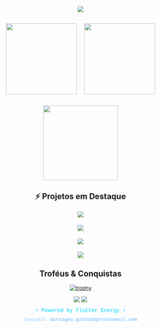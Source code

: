 <div align="center">  
  
  <img src="https://capsule-render.vercel.app/api?type=waving&color=gradient&customColorList=0,2,2,5,30&height=200&section=header&text=Dário%20Gomes&fontSize=50&fontColor=00d4ff&animation=twinkling&fontAlignY=35&desc=Dart%20•%20Flutter%20•%20Developer&descSize=20&descAlignY=55" />  
  
  <div style="display: flex; justify-content: center; gap: 20px; margin: 30px 0;">
    <img height="190" src="https://github-readme-stats.vercel.app/api?username=dario-gms&show_icons=true&theme=radical&include_all_commits=true&count_private=true&cache_seconds=30&bg_color=0d1117&border_color=00d4ff&title_color=00d4ff&text_color=ffffff&icon_color=ff6b6b&ring_color=00d4ff&fire_color=ff6b6b&currStreakNum=00d4ff&currStreakLabel=00d4ff&sideNums=00d4ff&sideLabels=ffffff&dates=8cc8ff&hide_border=false&border_radius=15&hide=issues,contribs" />
    <img height="190" src="https://github-readme-stats.vercel.app/api/top-langs/?username=dario-gms&layout=compact&langs_count=12&theme=radical&cache_seconds=random&bg_color=0d1117&border_color=00d4ff&title_color=00d4ff&text_color=ffffff&hide_border=false&border_radius=15&card_width=320" />
  </div>  
  
  <img height="200" src="https://github-readme-streak-stats.herokuapp.com?user=dario-gms&theme=radical&cache_seconds=random&background=0d1117&border=00d4ff&stroke=00d4ff&ring=ff6b6b&fire=ff6b6b&currStreakNum=00d4ff&sideNums=00d4ff&currStreakLabel=00d4ff&sideLabels=ffffff&dates=8cc8ff&excludeDaysLabel=666666" />
  
</div>

<div align="center">
  
## ⚡ Projetos em Destaque  
  
  <div style="display: grid; grid-template-columns: repeat(auto-fit, minmax(400px, 1fr)); gap: 20px; margin: 20px 0;">
    <a href="https://github.com/dario-gms/Flash-Prompt-Generator">
      <img src="https://github-readme-stats.vercel.app/api/pin/?username=dario-gms&repo=Flash-Prompt-Generator&theme=radical&show_owner=true&cache_seconds=30&bg_color=0d1117&border_color=00d4ff&title_color=00d4ff&text_color=ffffff&icon_color=ff6b6b&hide_border=false&border_radius=15" />
    </a>
    <a href="https://github.com/dario-gms/dario-gms.github.io">
      <img src="https://github-readme-stats.vercel.app/api/pin/?username=dario-gms&repo=dario-gms.github.io&theme=radical&show_owner=true&cache_seconds=random&bg_color=0d1117&border_color=00d4ff&title_color=00d4ff&text_color=ffffff&icon_color=ff6b6b&hide_border=false&border_radius=15" />
    </a>
    <a href="https://github.com/dario-gms/Dart-do-Zero">
      <img src="https://github-readme-stats.vercel.app/api/pin/?username=dario-gms&repo=Dart-do-Zero&theme=radical&show_owner=true&cache_seconds=random&bg_color=0d1117&border_color=00d4ff&title_color=00d4ff&text_color=ffffff&icon_color=ff6b6b&hide_border=false&border_radius=15" />
    </a>
  </div>  
  
  <img src="https://github-profile-summary-cards.vercel.app/api/cards/profile-details?username=dario-gms&theme=radical&cache_seconds=random" />
  
</div>



<div align="center">


  


## Troféus & Conquistas  


[![trophy](https://github-profile-trophy-roan.vercel.app/?username=dario-gms&theme=radical&row=1&column=7&no-bg=true&no-frame=true&margin-w=10&margin-h=10)](https://github.com/ryo-ma/github-profile-trophy)



</div>

<div align="center">  
  <img src="https://capsule-render.vercel.app/api?type=waving&color=gradient&customColorList=0,2,2,5,30&height=120&section=footer&animation=twinkling" />  
  <img src="https://komarev.com/ghpvc/?username=dario-gms&style=for-the-badge&color=00d4ff&cache_seconds=random" />  
  
  <p style="color: #00d4ff; font-family: 'Courier New', monospace; margin-top: 10px; font-size: 14px;">
    ⚡ Powered by Flutter Energy ⚡
  </p>
  <p style="color: #8cc8ff; font-family: 'Courier New', monospace; font-size: 13px; margin-top: -5px;">
    Contato: <strong>dariogms.github@protonmail.com</strong>
  </p>
</div>

